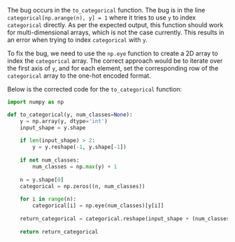 The bug occurs in the `to_categorical` function. The bug is in the line `categorical[np.arange(n), y] = 1` where it tries to use `y` to index `categorical` directly. As per the expected output, this function should work for multi-dimensional arrays, which is not the case currently. This results in an error when trying to index `categorical` with `y`.

To fix the bug, we need to use the `np.eye` function to create a 2D array to index the `categorical` array. The correct approach would be to iterate over the first axis of `y`, and for each element, set the corresponding row of the `categorical` array to the one-hot encoded format.

Below is the corrected code for the `to_categorical` function:

```python
import numpy as np

def to_categorical(y, num_classes=None):
    y = np.array(y, dtype='int')
    input_shape = y.shape
    
    if len(input_shape) > 2:
        y = y.reshape(-1, y.shape[-1])
    
    if not num_classes:
        num_classes = np.max(y) + 1
    
    n = y.shape[0]
    categorical = np.zeros((n, num_classes))
    
    for i in range(n):
        categorical[i] = np.eye(num_classes)[y[i]]
    
    return_categorical = categorical.reshape(input_shape + (num_classes,))
    
    return return_categorical
```